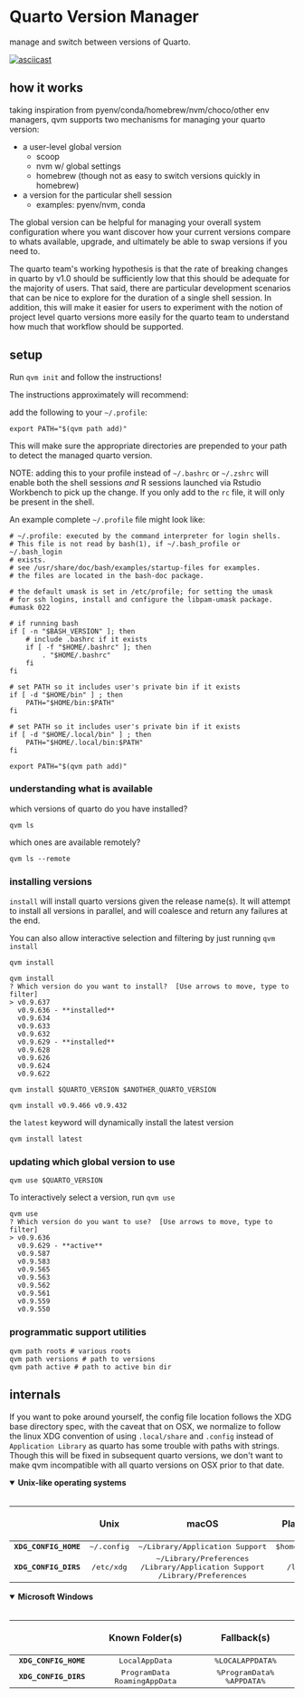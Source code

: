 # Quarto Version Manager

manage and switch between versions of Quarto.

[![asciicast](https://asciinema.org/a/nB2VzKCeuW0iyBANuRGCVPywp.svg)](https://asciinema.org/a/nB2VzKCeuW0iyBANuRGCVPywp)

## how it works

taking inspiration from pyenv/conda/homebrew/nvm/choco/other env managers, qvm supports
two mechanisms for managing your quarto version:
*  a user-level global version
   *  scoop
   *  nvm w/ global settings
   *  homebrew (though not as easy to switch versions quickly in homebrew)
*  a version for the particular shell session
   *  examples: pyenv/nvm, conda

The global version can be helpful for managing your overall system configuration
where you want discover how your current versions compare to whats available,
upgrade, and ultimately be able to swap versions if you need to. 

The quarto team's working hypothesis is that the rate of breaking changes in quarto
by v1.0 should be sufficiently low that this should be adequate for the majority
of users. That said, there are particular development scenarios that can be
nice to explore for the duration of a single shell session. In addition, this
will make it easier for users to experiment with the notion of project level
quarto versions more easily for the quarto team to understand how much that
workflow should be supported.

## setup

Run `qvm init` and follow the instructions!

The instructions approximately will recommend: 

add the following to your `~/.profile`:

```
export PATH="$(qvm path add)"
```

This will make sure the appropriate directories are prepended to your path to detect
the managed quarto version.

NOTE: adding this to your profile instead of `~/.bashrc` or `~/.zshrc` will
enable both the shell sessions *and* R sessions launched via Rstudio Workbench
to pick up the change. If you only add to the `rc` file, it will only be present
in the shell.

An example complete `~/.profile` file might look like:

```
# ~/.profile: executed by the command interpreter for login shells.
# This file is not read by bash(1), if ~/.bash_profile or ~/.bash_login
# exists.
# see /usr/share/doc/bash/examples/startup-files for examples.
# the files are located in the bash-doc package.

# the default umask is set in /etc/profile; for setting the umask
# for ssh logins, install and configure the libpam-umask package.
#umask 022

# if running bash
if [ -n "$BASH_VERSION" ]; then
    # include .bashrc if it exists
    if [ -f "$HOME/.bashrc" ]; then
        . "$HOME/.bashrc"
    fi
fi

# set PATH so it includes user's private bin if it exists
if [ -d "$HOME/bin" ] ; then
    PATH="$HOME/bin:$PATH"
fi

# set PATH so it includes user's private bin if it exists
if [ -d "$HOME/.local/bin" ] ; then
    PATH="$HOME/.local/bin:$PATH"
fi

export PATH="$(qvm path add)"

```

### understanding what is available

which versions of quarto do you have installed?

```
qvm ls
```

which ones are available remotely? 

```
qvm ls --remote
```

### installing versions

`install` will install quarto versions given the release name(s). It will
attempt to install all versions in parallel, and will coalesce and return
any failures at the end. 

You can also allow interactive selection and filtering by just
running `qvm install`

```
qvm install
```

```
qvm install
? Which version do you want to install?  [Use arrows to move, type to filter]
> v0.9.637
  v0.9.636 - **installed**
  v0.9.634
  v0.9.633
  v0.9.632
  v0.9.629 - **installed**
  v0.9.628
  v0.9.626
  v0.9.624
  v0.9.622
```

```shell
qvm install $QUARTO_VERSION $ANOTHER_QUARTO_VERSION
```

```shell
qvm install v0.9.466 v0.9.432
```

the `latest` keyword will dynamically install the latest version

```
qvm install latest
```

### updating which global version to use

```
qvm use $QUARTO_VERSION
```

To interactively select a version, run `qvm use`

```
qvm use
? Which version do you want to use?  [Use arrows to move, type to filter]
> v0.9.636
  v0.9.629 - **active**
  v0.9.587
  v0.9.583
  v0.9.565
  v0.9.563
  v0.9.562
  v0.9.561
  v0.9.559
  v0.9.550
```
### programmatic support utilities

```shell
qvm path roots # various roots
qvm path versions # path to versions
qvm path active # path to active bin dir
```


## internals

If you want to poke around yourself, the config file location follows the XDG base directory spec, with the caveat that on OSX, we normalize to follow the linux XDG
convention of using `.local/share` and `.config` instead of `Application Library`
as quarto has some trouble with paths with strings. Though this will be fixed in 
subsequent quarto versions, we don't want to make qvm incompatible with all 
quarto versions on OSX prior to that date.


<details open>
    <summary><strong>Unix-like operating systems</strong></summary>
    <br/>

| <a href="#xdg-base-directory"><img width="400" height="0"></a> | <a href="#xdg-base-directory"><img width="500" height="0"></a><p>Unix</p> | <a href="#xdg-base-directory"><img width="600" height="0"></a><p>macOS</p>                                            | <a href="#xdg-base-directory"><img width="500" height="0"></a><p>Plan 9</p> |
| :------------------------------------------------------------: | :-----------------------------------------------------------------------: | :-------------------------------------------------------------------------------------------------------------------: | :-------------------------------------------------------------------------: |
| <kbd><b>XDG_CONFIG_HOME</b></kbd>                              | <kbd>~/.config</kbd>                                                      | <kbd>~/Library/Application&nbsp;Support</kbd>                                                                         | <kbd>$home/lib</kbd>                                                        |
| <kbd><b>XDG_CONFIG_DIRS</b></kbd>                              | <kbd>/etc/xdg</kbd>                                                       | <kbd>~/Library/Preferences</kbd><br/><kbd>/Library/Application&nbsp;Support</kbd><br/><kbd>/Library/Preferences</kbd> | <kbd>/lib</kbd>                                                             |

</details>

<details open>
    <summary><strong>Microsoft Windows</strong></summary>
    <br/>

| <a href="#xdg-base-directory"><img width="400" height="0"></a> | <a href="#xdg-base-directory"><img width="700" height="0"></a><p>Known&nbsp;Folder(s)</p> | <a href="#xdg-base-directory"><img width="900" height="0"></a><p>Fallback(s)</p> |
| :------------------------------------------------------------: | :---------------------------------------------------------------------------------------: | :------------------------------------------------------------------------------: |
| <kbd><b>XDG_CONFIG_HOME</b></kbd>                              | <kbd>LocalAppData</kbd>                                                                   | <kbd>%LOCALAPPDATA%</kbd>                                                        |
| <kbd><b>XDG_CONFIG_DIRS</b></kbd>                              | <kbd>ProgramData</kbd><br/><kbd>RoamingAppData</kbd>                                      | <kbd>%ProgramData%</kbd><br/><kbd>%APPDATA%</kbd>                                |

</details>

